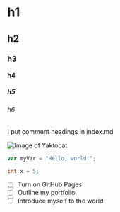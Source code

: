 # h1
## h2
### h3
#### h4
##### h5
###### h6

I put comment headings in index.md

![Image of Yaktocat](https://octodex.github.com/images/yaktocat.png)

``` javascript
var myVar = "Hello, world!";
```

``` C
int x = 5;
```
- [ ] Turn on GitHub Pages
- [ ] Outline my portfolio
- [ ] Introduce myself to the world
